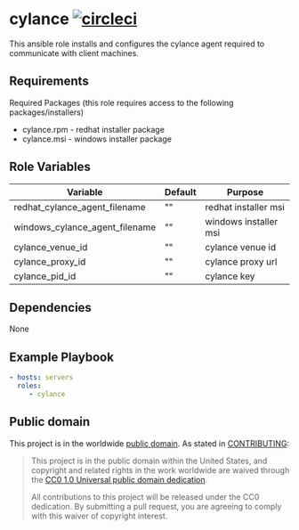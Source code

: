 cylance [![circleci](https://circleci.com/gh/GSA/ansible-cylance.svg?style=svg)](https://circleci.com/gh/GSA/ansible-cylance)
=========

This ansible role installs and configures the cylance agent required to communicate with client machines.

Requirements
------------

Required Packages (this role requires access to the following packages/installers)
- cylance.rpm - redhat installer package
- cylance.msi - windows installer package

Role Variables
--------------

| Variable | Default | Purpose |
| ------ | ------ | ------ |
| redhat_cylance_agent_filename | "" | redhat installer msi |
| windows_cylance_agent_filename | "" | windows installer msi |
| cylance_venue_id | "" | cylance venue id |
| cylance_proxy_id | "" | cylance proxy url |
| cylance_pid_id | "" | cylance key |

Dependencies
------------

None

Example Playbook
----------------

```yaml
- hosts: servers
  roles:
     - cylance
```

Public domain
-------------

This project is in the worldwide [public domain](LICENSE.md). As stated in [CONTRIBUTING](CONTRIBUTING.md):

> This project is in the public domain within the United States, and copyright and related rights in the work worldwide are waived through the [CC0 1.0 Universal public domain dedication](https://creativecommons.org/publicdomain/zero/1.0/).
>
> All contributions to this project will be released under the CC0 dedication. By submitting a pull request, you are agreeing to comply with this waiver of copyright interest.
